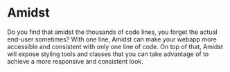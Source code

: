 # Amidst

Do you find that amidst the thousands of code lines, you forget the actual end-user sometimes? With one line, Amidst can make your webapp more accessible and consistent with only one line of code. On top of that, Amidst will expose styling tools and classes that you can take advantage of to achieve a more responsive and consistent look.

